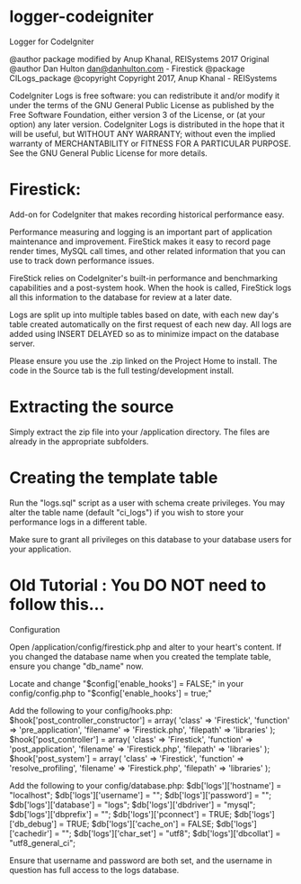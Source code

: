 # logger-codeigniter
Logger for CodeIgniter

@author package modified by Anup Khanal, REISystems 2017
Original @author Dan Hulton <dan@danhulton.com> - Firestick
@package CILogs_package
@copyright Copyright 2017, Anup Khanal - REISystems

CodeIgniter Logs is free software: you can redistribute it and/or modify it under the terms of the GNU General Public License as published by the Free Software Foundation, either version 3 of the License, or (at your option) any later version. CodeIgniter Logs is distributed in the hope that it will be useful, but WITHOUT ANY WARRANTY; without even the implied warranty of MERCHANTABILITY or FITNESS FOR A PARTICULAR PURPOSE.  See the GNU General Public License for more details.

# Firestick:

Add-on for CodeIgniter that makes recording historical performance easy.

Performance measuring and logging is an important part of application maintenance and improvement. FireStick makes it easy to record page render times, MySQL call times, and other related information that you can use to track down performance issues.

FireStick relies on CodeIgniter's built-in performance and benchmarking capabilities and a post-system hook. When the hook is called, FireStick logs all this information to the database for review at a later date.

Logs are split up into multiple tables based on date, with each new day's table created automatically on the first request of each new day. All logs are added using INSERT DELAYED so as to minimize impact on the database server.

Please ensure you use the .zip linked on the Project Home to install. The code in the Source tab is the full testing/development install.

# Extracting the source

Simply extract the zip file into your /application directory. The files are already in the appropriate subfolders.

# Creating the template table

Run the "logs.sql" script as a user with schema create privileges. You may alter the table name (default "ci_logs") if you wish to store your performance logs in a different table.

Make sure to grant all privileges on this database to your database users for your application.

# Old Tutorial : You DO NOT need to follow this...

Configuration

Open /application/config/firestick.php and alter to your heart's content. If you changed the database name when you created the template table, ensure you change "db_name" now.

Locate and change "$config['enable_hooks'] = FALSE;" in your config/config.php to "$config['enable_hooks'] = true;"

Add the following to your config/hooks.php: 
$hook['post_controller_constructor'] = array( 'class' => 'Firestick', 'function' => 'pre_application', 'filename' => 'Firestick.php', 'filepath' => 'libraries' );
$hook['post_controller'] = array( 'class' => 'Firestick', 'function' => 'post_application', 'filename' => 'Firestick.php', 'filepath' => 'libraries' );
$hook['post_system'] = array( 'class' => 'Firestick', 'function' => 'resolve_profiling', 'filename' => 'Firestick.php', 'filepath' => 'libraries' ); 

Add the following to your config/database.php: 
$db['logs']['hostname'] = "localhost"; 
$db['logs']['username'] = ""; 
$db['logs']['password'] = ""; 
$db['logs']['database'] = "logs"; 
$db['logs']['dbdriver'] = "mysql"; 
$db['logs']['dbprefix'] = ""; 
$db['logs']['pconnect'] = TRUE; 
$db['logs']['db_debug'] = TRUE; 
$db['logs']['cache_on'] = FALSE; 
$db['logs']['cachedir'] = ""; 
$db['logs']['char_set'] = "utf8"; 
$db['logs']['dbcollat'] = "utf8_general_ci"; 

Ensure that username and password are both set, and the username in question has full access to the logs database.
